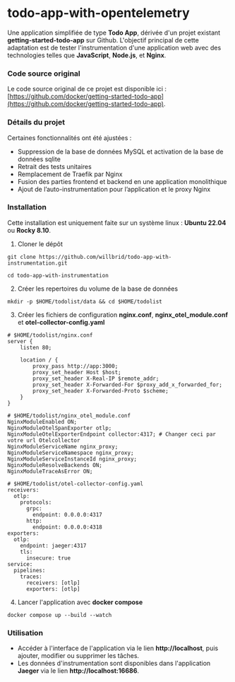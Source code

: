 # todo-app-with-opentelemetry

Une application simplifiée de type **Todo App**, dérivée d'un projet existant **getting-started-todo-app** sur Github. L'objectif principal de cette adaptation est de tester l'instrumentation d'une application web avec des technologies telles que **JavaScript**, **Node.js**, et **Nginx**.

### Code source original

Le code source original de ce projet est disponible ici : [https://github.com/docker/getting-started-todo-app](https://github.com/docker/getting-started-todo-app).

### Détails du projet

Certaines fonctionnalités ont été ajustées :
- Suppression de la base de données MySQL et activation de la base de données sqlite
- Retrait des tests unitaires
- Remplacement de Traefik par Nginx
- Fusion des parties frontend et backend en une application monolithique
- Ajout de l’auto-instrumentation pour l’application et le proxy Nginx

### Installation

Cette installation est uniquement faite sur un système linux : **Ubuntu 22.04** ou **Rocky 8.10**.

1. Cloner le dépôt

```
git clone https://github.com/willbrid/todo-app-with-instrumentation.git
```

```
cd todo-app-with-instrumentation
```

2. Créer les repertoires du volume de la base de données

```
mkdir -p $HOME/todolist/data && cd $HOME/todolist
```

3. Créer les fichiers de configuration **nginx.conf**, **nginx_otel_module.conf** et **otel-collector-config.yaml**

```
# $HOME/todolist/nginx.conf
server {
    listen 80;

    location / {
        proxy_pass http://app:3000;
        proxy_set_header Host $host;
        proxy_set_header X-Real-IP $remote_addr;
        proxy_set_header X-Forwarded-For $proxy_add_x_forwarded_for;
        proxy_set_header X-Forwarded-Proto $scheme;
    }
}
```

```
# $HOME/todolist/nginx_otel_module.conf
NginxModuleEnabled ON;
NginxModuleOtelSpanExporter otlp;
NginxModuleOtelExporterEndpoint collector:4317; # Changer ceci par votre url Otelcollector
NginxModuleServiceName nginx_proxy;
NginxModuleServiceNamespace nginx_proxy;
NginxModuleServiceInstanceId nginx_proxy;
NginxModuleResolveBackends ON;
NginxModuleTraceAsError ON;
```

```
# $HOME/todolist/otel-collector-config.yaml
receivers:
  otlp:
    protocols:
      grpc:
        endpoint: 0.0.0.0:4317
      http:
        endpoint: 0.0.0.0:4318
exporters:
  otlp:
    endpoint: jaeger:4317
    tls:
      insecure: true
service:
  pipelines:
    traces:
      receivers: [otlp]
      exporters: [otlp]
```

4. Lancer l'application avec **docker compose**

```
docker compose up --build --watch
```

### Utilisation

- Accéder à l'interface de l'application via le lien **http://localhost**, puis ajouter, modifier ou supprimer les tâches.
- Les données d'instrumentation sont disponibles dans l'application **Jaeger** via le lien **http://localhost:16686**.